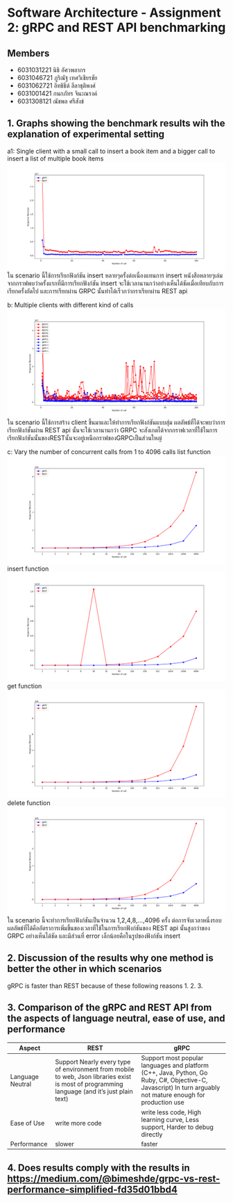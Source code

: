 # Software Architecture - Assignment 2: gRPC and REST API benchmarking


## Members

- 6031031221 นิธิ อัศวพลากร
- 6031046721 ภูริณัฐ เทศวิเชียรชัย
- 6031062721 อิทธิธีต์ ลีลาชุติพงศ์
- 6031001421 กนกภัทร จินะณรงค์
- 6031308121 ณัชพล ศรีสังข์ 

## 1. Graphs showing the benchmark results wih the explanation of experimental setting

a1: Single client with a small call to insert a book item and a bigger call to insert a list of multiple book items
![Scenario A](./images/ScenarioA_insert.png)
  ใน scenario นี้ใช้การเรียกฟังก์ชัน insert หลายๆครั้งต่อเนื่องแทนการ insert หนังสือหลายๆเล่ม จากกราฟพบว่าครั้งแรกที่มีการเรียกฟังก์ชัน insert จะใช้เวลานานกว่าอย่างเห็นได้ชัดเมื่อเทียบกับการเรียกครั้งถัดไป และการเรียกผ่าน GRPC นั้นทำได้เร็วกว่ากราเรียกผ่าน REST api

b: Multiple clients with different kind of calls
![Scenario ฺB](./images/ScenarioB_all.png)
  ใน scenario นี้ใช้การสร้าง client ขึ้นมาและให้ทำการเรียกฟังก์ชันแบบสุ่ม ผลลัพธ์ที่ได้จะพบว่าการเรียกฟังก์ชั้นผ่าน REST api นั้นจะใช้เวลานานกว่า GRPC จะสังเกตได้จากกราฟเวลาที่ใช้ในการเรียกฟังก์ชันนั้นของRESTนั้นจะอยู่เหนือกราฟของGRPCเป็นส่วนใหญ่ 
  
c: Vary the number of concurrent calls from 1 to 4096 calls
list function
![Scenario ฺC](./images/ScenarioC_list.png)
insert function
![Scenario ฺC](./images/ScenarioC_insert.png)
get function
![Scenario ฺC](./images/ScenarioC_get.png)
delete function
![Scenario ฺC](./images/ScenarioC_delete.png) 
  ใน scenario นี้จะทำการเรียกฟังก์ชันเป็นจำนวน 1,2,4,8,...,4096 ครั้ง ต่อการจับเวลาหนึ่งรอบ ผลลัพธ์ที่ได้คืออัตราการเพิ่มขึ้นของเวลาที่ใช้ในการเรียกฟังก์ชันของ REST api นั้นสูงกว่าของ GRPC อย่างเห็นได้ชัด และมีส่วนที่ error เล็กน้อยคือในรูปของฟังก์ชัน insert 

## 2. Discussion of the results why one method is better the other in which scenarios

gRPC is faster than REST because of these following reasons
1. 
2. 
3. 


## 3. Comparison of the gRPC and REST API from the aspects of language neutral, ease of use, and performance


| Aspect        | REST                      | gRPC                |
| ------------- | ------------------------- | ------------------- |
| Language Neutral    | Support Nearly every type of environment from mobile to web, Json libraries exist is most of programming language (and it’s just plain text)     | Support most popular languages and platform (C++, Java, Python, Go Ruby, C#, Objective-C, Javascript) In turn arguably not mature enough for production use         |
| Ease of Use  | write more code | write less code, High learning curve, Less support, Harder to debug directly        |
| Performance     | slower    | faster    |


## 4. Does results comply with the results in https://medium.com/@bimeshde/grpc-vs-rest-performance-simplified-fd35d01bbd4



